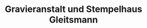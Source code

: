 ---
title: "Gravieranstalt und Stempelhaus Gleitsmann"
url: /altenburg/gravieranstalt-und-stempelhaus-gleitsmann/
shop: Schuhe
---